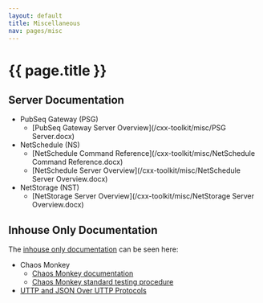 ```yaml
---
layout: default
title: Miscellaneous
nav: pages/misc
---
```


{{ page.title }}
===============================

Server Documentation
-------------------------------
-   PubSeq Gateway (PSG)
    -   [PubSeq Gateway Server Overview](/cxx-toolkit/misc/PSG Server.docx)
-   NetSchedule (NS)
    -   [NetSchedule Command Reference](/cxx-toolkit/misc/NetSchedule Command Reference.docx)
    -   [NetSchedule Server Overview](/cxx-toolkit/misc/NetSchedule Server Overview.docx)
-   NetStorage (NST)
    -   [NetStorage Server Overview](/cxx-toolkit/misc/NetStorage Server Overview.docx)
    
Inhouse Only Documentation
-------------------------------
The [inhouse only documentation](https://confluence.ncbi.nlm.nih.gov/pages/viewpage.action?pageId=36408685) can be seen here:

-   Chaos Monkey
    -   [Chaos Monkey documentation](https://confluence.ncbi.nlm.nih.gov/display/~elisovdn/Chaos+Monkey+documentation)
    -   [Chaos Monkey standard testing procedure](https://confluence.ncbi.nlm.nih.gov/display/~elisovdn/Chaos+Monkey+standard+testing+procedure)
-  [UTTP and JSON Over UTTP Protocols](https://confluence.ncbi.nlm.nih.gov/display/CT/UTTP+and+JSON+Over+UTTP+Protocols) 
